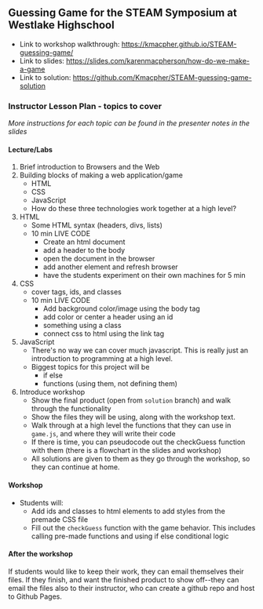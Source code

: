 ## Guessing Game for the STEAM Symposium at Westlake Highschool

- Link to workshop walkthrough: https://kmacpher.github.io/STEAM-guessing-game/
- Link to slides: https://slides.com/karenmacpherson/how-do-we-make-a-game
- Link to solution: https://github.com/Kmacpher/STEAM-guessing-game-solution

### Instructor Lesson Plan - topics to cover
_More instructions for each topic can be found in the presenter notes in the slides_

#### Lecture/Labs

1. Brief introduction to Browsers and the Web
2. Building blocks of making a web application/game
    - HTML
    - CSS
    - JavaScript
    - How do these three technologies work together at a high level?
3. HTML
    - Some HTML syntax (headers, divs, lists)
    - 10 min LIVE CODE
      - Create an html document
      - add a header to the body
      - open the document in the browser
      - add another element and refresh browser
      - have the students experiment on their own machines for 5 min
4. CSS
    - cover tags, ids, and classes
    - 10 min LIVE CODE
      - Add background color/image using the body tag
      - add color or center a header using an id
      - something using a class
      - connect css to html using the link tag
5. JavaScript
    - There's no way we can cover much javascript. This is really just an introduction to programming at a high level.
    - Biggest topics for this project will be
      - if else
      - functions (using them, not defining them)
6. Introduce workshop
    - Show the final product (open from `solution` branch) and walk through the functionality
    - Show the files they will be using, along with the workshop text.
    - Walk through at a high level the functions that they can use in `game.js`, and where they will write their code
    - If there is time, you can pseudocode out the checkGuess function with them (there is a flowchart in the slides and workshop)
    - All solutions are given to them as they go through the workshop, so they can continue at home.

#### Workshop

- Students will:
    - Add ids and classes to html elements to add styles from the premade CSS file
    - Fill out the `checkGuess` function with the game behavior. This includes calling pre-made functions and using if else conditional logic

#### After the workshop

If students would like to keep their work, they can email themselves their files. If they finish, and want the finished product to show off--they can email the files also to their instructor, who can create a github repo and host to Github Pages.
